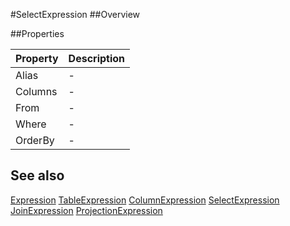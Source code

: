 #SelectExpression
##Overview



##Properties
<table class="table table-condensed table-bordered">
    <thead>
<tr>
<th>Property</th>
<th>Description</th>
</tr>
</thead>
<tbody>
<tr><td>Alias</td><td> - </td></tr>
<tr><td>Columns</td><td> - </td></tr>
<tr><td>From</td><td> - </td></tr>
<tr><td>Where</td><td> - </td></tr>
<tr><td>OrderBy</td><td> - </td></tr>
</tbody></table>



## See also

[Expression](Expression.html)
[TableExpression](/docs/#TableExpression.html)
[ColumnExpression](/docs/#ColumnExpression.html)
[SelectExpression](/docs/#SelectExpression.html)
[JoinExpression](/docs/#JoinExpression.html)
[ProjectionExpression](/docs/#ProjectionExpression.html)